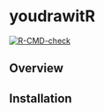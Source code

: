 # youdrawitR

<!-- badges: start -->

[![R-CMD-check](https://github.com/earobinson95/youdrawitR/actions/workflows/R-CMD-check.yaml/badge.svg)](https://github.com/earobinson95/youdrawitR/actions/workflows/R-CMD-check.yaml)
<!-- badges: end -->

## Overview

## Installation
